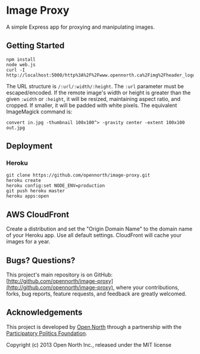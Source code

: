 # Image Proxy

A simple Express app for proxying and manipulating images.

## Getting Started

    npm install
    node web.js
    curl -I http://localhost:5000/http%3A%2F%2Fwww.opennorth.ca%2Fimg%2Fheader_logo.png/352/72

The URL structure is `/:url/:width/:height`. The `:url` parameter must be escaped/encoded. If the remote image's width or height is greater than the given `:width` or `:height`, it will be resized, maintaining aspect ratio, and cropped. If smaller, it will be padded with white pixels. The equivalent ImageMagick command is:

    convert in.jpg -thumbnail 100x100^> -gravity center -extent 100x100 out.jpg

## Deployment

### Heroku

    git clone https://github.com/opennorth/image-proxy.git
    heroku create
    heroku config:set NODE_ENV=production
    git push heroku master
    heroku apps:open

## AWS CloudFront

Create a distribution and set the "Origin Domain Name" to the domain name of your Heroku app. Use all default settings. CloudFront will cache your images for a year.

## Bugs? Questions?

This project's main repository is on GitHub: [http://github.com/opennorth/image-proxy](http://github.com/opennorth/image-proxy), where your contributions, forks, bug reports, feature requests, and feedback are greatly welcomed.

## Acknowledgements

This project is developed by [Open North](http://www.opennorth.ca/) through a partnership with the [Participatory Politics Foundation](http://www.participatorypolitics.org/).

Copyright (c) 2013 Open North Inc., released under the MIT license
